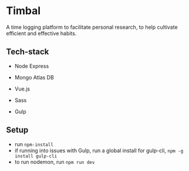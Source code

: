 # Timbal
A time logging platform to facilitate personal research, to help cultivate efficient and effective habits.

## Tech-stack 
* Node Express
* Mongo Atlas DB
* Vue.js 

* Sass
* Gulp

## Setup
* run ```npm-install```
* if running into issues with Gulp, run a global install for gulp-cli, ```npm -g install gulp-cli``` 
* to run nodemon, run ```npm run dev```